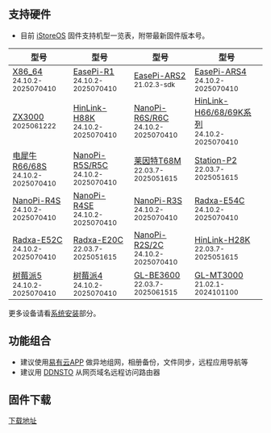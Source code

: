 

## 支持硬件

* 目前 [iStoreOS](https://site.istoreos.com/firmware) 固件支持机型一览表，附带最新固件版本号。

| 型号 | 型号 | 型号 | 型号 |
|------|------|------|------|
| [X86_64](https://site.istoreos.com/firmware/download?devicename=x86_64&firmware=iStoreOS)<br><small>24.10.2-2025070410</small> | [EasePi-R1](https://site.istoreos.com/firmware/download?devicename=easepi-r1&firmware=iStoreOS)<br><small>24.10.2-2025070410</small> | [EasePi-ARS2](https://site.istoreos.com/firmware/download?devicename=ars2&firmware=iStoreOS)<br><small>21.02.3-sdk</small> | [EasePi-ARS4](http://fw.koolcenter.com/iStoreOS/ars4/)<br><small>24.10.2-2025070410</small> | 
| [ZX3000](http://fw.koolcenter.com/iStoreOS/zx3000/)<br><small>2025061222</small> | [HinLink-H88K](https://site.istoreos.com/firmware/download?devicename=h88k&firmware=iStoreOS)<br><small>24.10.2-2025070410</small> | [NanoPi-R6S/R6C](https://site.istoreos.com/firmware/download?devicename=r6s&firmware=iStoreOS)<br><small>24.10.2-2025070410</small> | [HinLink-H66/68/69K系列](https://site.istoreos.com/firmware/download?devicename=h6xk&firmware=iStoreOS)<br><small>24.10.2-2025070410</small> |
| [电犀牛R66/68S](https://site.istoreos.com/firmware/download?devicename=r6xs&firmware=iStoreOS)<br><small>24.10.2-2025070410</small> | [NanoPi-R5S/R5C](https://site.istoreos.com/firmware/download?devicename=r5s&firmware=iStoreOS)<br><small>24.10.2-2025070410</small> | [莱因特T68M](https://site.istoreos.com/firmware/download?devicename=t68m&firmware=iStoreOS)<br><small>22.03.7-2025051615</small> | [Station-P2](https://site.istoreos.com/firmware/download?devicename=station-p2&firmware=iStoreOS)<br><small>22.03.7-2025051615</small> |
| [NanoPi-R4S](https://site.istoreos.com/firmware/download?devicename=r4s&firmware=iStoreOS)<br><small>24.10.2-2025070410</small> | [NanoPi-R4SE](https://site.istoreos.com/firmware/download?devicename=r4se&firmware=iStoreOS)<br><small>24.10.2-2025070410</small> | [NanoPi-R3S](https://site.istoreos.com/firmware/download?devicename=r3s&firmware=iStoreOS)<br><small>24.10.2-2025070410</small> | [Radxa-E54C](https://site.istoreos.com/firmware/download?devicename=e54c&firmware=iStoreOS)<br><small>24.10.2-2025070410</small> |
| [Radxa-E52C](https://site.istoreos.com/firmware/download?devicename=e52c&firmware=iStoreOS)<br><small>24.10.2-2025070410</small> | [Radxa-E20C](https://site.istoreos.com/firmware/download?devicename=e20c&firmware=iStoreOS)<br><small>22.03.7-2025051615</small> | [NanoPi-R2S/2C](https://site.istoreos.com/firmware/download?devicename=r2s&firmware=iStoreOS)<br><small>24.10.2-2025070410</small> | [HinLink-H28K](https://site.istoreos.com/firmware/download?devicename=h28k&firmware=iStoreOS)<br><small>22.03.7-2025051615</small> |
| [树莓派5](http://fw.koolcenter.com/iStoreOS/rpi5/)<br><small>24.10.2-2025070410</small> | [树莓派4](https://site.istoreos.com/firmware/download?devicename=rpi4&firmware=iStoreOS)<br><small>24.10.2-2025070410</small> | [GL-BE3600](https://site.istoreos.com/firmware/download?devicename=gl-be3600&firmware=iStoreOS)<br><small>22.03.7-2025061515</small> | [GL-MT3000](https://site.istoreos.com/firmware/download?devicename=mt3000&firmware=iStoreOS)<br><small>21.02.1-2024101100</small> |


更多设备请看[系统安装](/zh/guide/istoreos/install.html)部分。

## 功能组合

* 建议使用[易有云APP](https://www.linkease.com) 做异地组网，相册备份，文件同步，远程应用导航等
* 建议用 [DDNSTO](https://www.ddnsto.com) 从网页域名远程访问路由器

## 固件下载

[下载地址](https://fw.koolcenter.com/iStoreOS/)

